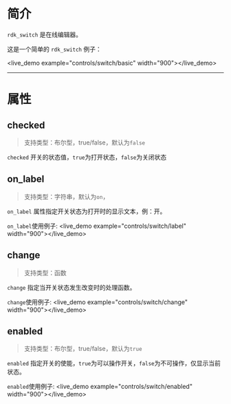 
# 简介 #
`rdk_switch` 是在线编辑器。


这是一个简单的 `rdk_switch` 例子：

<live_demo example="controls/switch/basic" width="900"></live_demo>

---
# 属性 #

## checked ##
> 支持类型：布尔型，true/false，默认为`false`

`checked` 开关的状态值，`true`为打开状态，`false`为关闭状态

## on_label ##
> 支持类型：字符串，默认为`on`，

`on_label` 属性指定开关状态为打开时的显示文本，例：开。

`on_label`使用例子:
<live_demo example="controls/switch/label" width="900"></live_demo>

## change ##
> 支持类型：函数

`change` 指定当开关状态发生改变时的处理函数。

`change`使用例子:
<live_demo example="controls/switch/change" width="900"></live_demo>

## enabled ##
> 支持类型：布尔型，true/false，默认为`true`

`enabled` 指定开关的使能，`true`为可以操作开关，`false`为不可操作，仅显示当前状态。

`enabled`使用例子:
<live_demo example="controls/switch/enabled" width="900"></live_demo>

